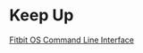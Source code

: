 # Keep Up

[Fitbit OS Command Line Interface](https://www.youtube.com/watch?time_continue=68&v=WkCKycDUgmU)

